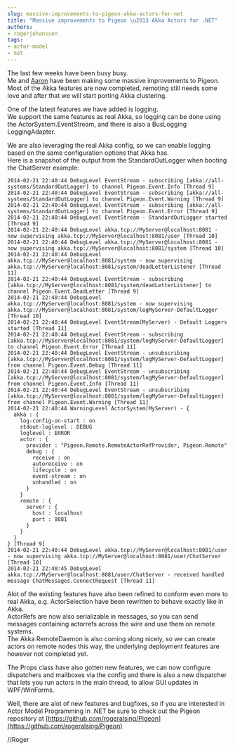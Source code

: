 ```yaml
---
slug: massive-improvements-to-pigeon-akka-actors-for-net
title: "Massive improvements to Pigeon \u2013 Akka Actors for .NET"
authors:
- rogerjohansson
tags:
- actor-model
- net
---
```

The last few weeks have been busy busy.  
Me and [Aaron](http://www.aaronstannard.com/) have been making some massive improvements to Pigeon.  
Most of the Akka features are now completed, remoting still needs some love and after that we will start porting Akka clustering.

<!-- truncate -->

One of the latest features we have added is logging.  
We support the same features as real Akka, so logging can be done using the ActorSystem.EventStream, and there is also a BusLogging LoggingAdapter.

We are also leveraging the real Akka config, so we can enable logging based on the same configuration options that Akka has.  
Here is a snapshot of the output from the StandardOutLogger when booting the ChatServer example:

```text
2014-02-21 22:40:44 DebugLevel EventStream - subscribing [akka://all-systems/StandardOutLogger] to channel Pigeon.Event.Info [Thread 9]
2014-02-21 22:40:44 DebugLevel EventStream - subscribing [akka://all-systems/StandardOutLogger] to channel Pigeon.Event.Warning [Thread 9]
2014-02-21 22:40:44 DebugLevel EventStream - subscribing [akka://all-systems/StandardOutLogger] to channel Pigeon.Event.Error [Thread 9]
2014-02-21 22:40:44 DebugLevel EventStream - StandardOutLogger started [Thread 9]
2014-02-21 22:40:44 DebugLevel akka.tcp://MyServer@localhost:8081 - now supervising akka.tcp://MyServer@localhost:8081/user [Thread 10]
2014-02-21 22:40:44 DebugLevel akka.tcp://MyServer@localhost:8081 - now supervising akka.tcp://MyServer@localhost:8081/system [Thread 10]
2014-02-21 22:40:44 DebugLevel akka.tcp://MyServer@localhost:8081/system - now supervising akka.tcp://MyServer@localhost:8081/system/deadLetterListener [Thread 11]
2014-02-21 22:40:44 DebugLevel EventStream - subscribing [akka.tcp://MyServer@localhost:8081/system/deadLetterListener] to channel Pigeon.Event.DeadLetter [Thread 9]
2014-02-21 22:40:44 DebugLevel akka.tcp://MyServer@localhost:8081/system - now supervising akka.tcp://MyServer@localhost:8081/system/logMyServer-DefaultLogger [Thread 10]
2014-02-21 22:40:44 DebugLevel EventStream(MyServer) - Default Loggers started [Thread 11]
2014-02-21 22:40:44 DebugLevel EventStream - subscribing [akka.tcp://MyServer@localhost:8081/system/logMyServer-DefaultLogger] to channel Pigeon.Event.Error [Thread 11]
2014-02-21 22:40:44 DebugLevel EventStream - unsubscribing [akka.tcp://MyServer@localhost:8081/system/logMyServer-DefaultLogger] from channel Pigeon.Event.Debug [Thread 11]
2014-02-21 22:40:44 DebugLevel EventStream - unsubscribing [akka.tcp://MyServer@localhost:8081/system/logMyServer-DefaultLogger] from channel Pigeon.Event.Info [Thread 11]
2014-02-21 22:40:44 DebugLevel EventStream - unsubscribing [akka.tcp://MyServer@localhost:8081/system/logMyServer-DefaultLogger] from channel Pigeon.Event.Warning [Thread 11]
2014-02-21 22:40:44 WarningLevel ActorSystem(MyServer) - {
  akka : {
    log-config-on-start : on
    stdout-loglevel : DEBUG
    loglevel : ERROR
    actor : {
      provider : "Pigeon.Remote.RemoteActorRefProvider, Pigeon.Remote"
      debug : {
        receive : on
        autoreceive : on
        lifecycle : on
        event-stream : on
        unhandled : on
      }
    }
    remote : {
      server : {
        host : localhost
        port : 8081
      }
    }
  }
} [Thread 9]
2014-02-21 22:40:44 DebugLevel akka.tcp://MyServer@localhost:8081/user - now supervising akka.tcp://MyServer@localhost:8081/user/ChatServer [Thread 10]
2014-02-21 22:40:45 DebugLevel akka.tcp://MyServer@localhost:8081/user/ChatServer - received handled message ChatMessages.ConnectRequest [Thread 11]
```

Alot of the existing features have also been refined to conform even more to real Akka, e.g. ActorSelection have been rewritten to behave exactly like in Akka.  
ActorRefs are now also serializable in messages, so you can send messages containing actorrefs across the wire and use them on remote systems.  
The Akka RemoteDaemon is also coming along nicely, so we can create actors on remote nodes this way, the underlying deployment features are however not completed yet.

The Props class have also gotten new features, we can now configure dispatchers and mailboxes via the config and there is also a new dispatcher that lets you run actors in the main thread, to allow GUI updates in WPF/WinForms.

Well, there are alot of new features and bugfixes, so if you are interested in Actor Model Programming in .NET be sure to check out the Pigeon repository at [https://github.com/rogeralsing/Pigeon](https://github.com/rogeralsing/Pigeon)

//Roger
